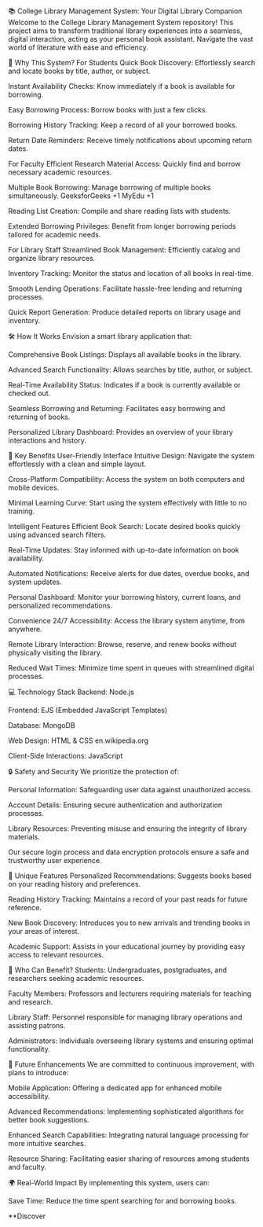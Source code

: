 📚 College Library Management System: Your Digital Library Companion
Welcome to the College Library Management System repository! This project aims to transform traditional library experiences into a seamless, digital interaction, acting as your personal book assistant. Navigate the vast world of literature with ease and efficiency.

🌟 Why This System?
For Students
Quick Book Discovery: Effortlessly search and locate books by title, author, or subject.​

Instant Availability Checks: Know immediately if a book is available for borrowing.​

Easy Borrowing Process: Borrow books with just a few clicks.​

Borrowing History Tracking: Keep a record of all your borrowed books.​

Return Date Reminders: Receive timely notifications about upcoming return dates.​

For Faculty
Efficient Research Material Access: Quickly find and borrow necessary academic resources.​

Multiple Book Borrowing: Manage borrowing of multiple books simultaneously.​
GeeksforGeeks
+1
MyEdu
+1

Reading List Creation: Compile and share reading lists with students.​

Extended Borrowing Privileges: Benefit from longer borrowing periods tailored for academic needs.​

For Library Staff
Streamlined Book Management: Efficiently catalog and organize library resources.​

Inventory Tracking: Monitor the status and location of all books in real-time.​

Smooth Lending Operations: Facilitate hassle-free lending and returning processes.​

Quick Report Generation: Produce detailed reports on library usage and inventory.​

🛠️ How It Works
Envision a smart library application that:​

Comprehensive Book Listings: Displays all available books in the library.​

Advanced Search Functionality: Allows searches by title, author, or subject.​

Real-Time Availability Status: Indicates if a book is currently available or checked out.​

Seamless Borrowing and Returning: Facilitates easy borrowing and returning of books.​

Personalized Library Dashboard: Provides an overview of your library interactions and history.​

🎯 Key Benefits
User-Friendly Interface
Intuitive Design: Navigate the system effortlessly with a clean and simple layout.​

Cross-Platform Compatibility: Access the system on both computers and mobile devices.​

Minimal Learning Curve: Start using the system effectively with little to no training.​

Intelligent Features
Efficient Book Search: Locate desired books quickly using advanced search filters.​

Real-Time Updates: Stay informed with up-to-date information on book availability.​

Automated Notifications: Receive alerts for due dates, overdue books, and system updates.​

Personal Dashboard: Monitor your borrowing history, current loans, and personalized recommendations.​

Convenience
24/7 Accessibility: Access the library system anytime, from anywhere.​

Remote Library Interaction: Browse, reserve, and renew books without physically visiting the library.​

Reduced Wait Times: Minimize time spent in queues with streamlined digital processes.​

💻 Technology Stack
Backend: Node.js​

Frontend: EJS (Embedded JavaScript Templates)​

Database: MongoDB​

Web Design: HTML & CSS​
en.wikipedia.org

Client-Side Interactions: JavaScript​

🔒 Safety and Security
We prioritize the protection of:

Personal Information: Safeguarding user data against unauthorized access.​

Account Details: Ensuring secure authentication and authorization processes.​

Library Resources: Preventing misuse and ensuring the integrity of library materials.​

Our secure login process and data encryption protocols ensure a safe and trustworthy user experience.​

🌟 Unique Features
Personalized Recommendations: Suggests books based on your reading history and preferences.​

Reading History Tracking: Maintains a record of your past reads for future reference.​

New Book Discovery: Introduces you to new arrivals and trending books in your areas of interest.​

Academic Support: Assists in your educational journey by providing easy access to relevant resources.​

👥 Who Can Benefit?
Students: Undergraduates, postgraduates, and researchers seeking academic resources.​

Faculty Members: Professors and lecturers requiring materials for teaching and research.​

Library Staff: Personnel responsible for managing library operations and assisting patrons.​

Administrators: Individuals overseeing library systems and ensuring optimal functionality.​

🚀 Future Enhancements
We are committed to continuous improvement, with plans to introduce:

Mobile Application: Offering a dedicated app for enhanced mobile accessibility.​

Advanced Recommendations: Implementing sophisticated algorithms for better book suggestions.​

Enhanced Search Capabilities: Integrating natural language processing for more intuitive searches.​

Resource Sharing: Facilitating easier sharing of resources among students and faculty.​

🌍 Real-World Impact
By implementing this system, users can:​

Save Time: Reduce the time spent searching for and borrowing books.​

**Discover
